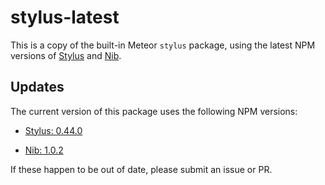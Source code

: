 stylus-latest
=============

This is a copy of the built-in Meteor `stylus` package, using the latest NPM versions of
[Stylus](https://learnboost.github.io/stylus/) and [Nib](https://visionmedia.github.io/nib/).

Updates
-------

The current version of this package uses the following NPM versions:

* [Stylus: 0.44.0](https://www.npmjs.org/package/stylus)

* [Nib: 1.0.2](https://www.npmjs.org/package/nib)

If these happen to be out of date, please submit an issue or PR.